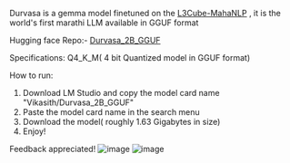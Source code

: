 Durvasa is a  gemma model finetuned on the 
[L3Cube-MahaNLP](https://github.com/l3cube-pune/MarathiNLP)  , it is the world's first marathi LLM available in GGUF format 

Hugging face Repo:- [Durvasa_2B_GGUF](https://huggingface.co/Vikasith/Durvasa_2B_GGUF)

Specifications: Q4_K_M( 4 bit Quantized model in GGUF format) 

How to run: 

1) Download LM Studio and copy the model card name "Vikasith/Durvasa_2B_GGUF"
2) Paste the model card name in the search menu
3) Download the model( roughly 1.63 Gigabytes in size)
4) Enjoy!

Feedback appreciated!
![image](https://github.com/PrathameshK1/Durvasa/assets/143098634/e6e97bc9-c1b6-41d4-8d35-fcb79dd6ed01)
![image](https://github.com/PrathameshK1/Durvasa/assets/143098634/0d3a62e1-4d52-41a5-b2b9-e72f80ab3f42)


   
